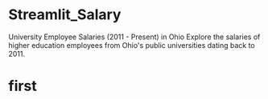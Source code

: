 # Streamlit_Salary
University Employee Salaries (2011 - Present) in Ohio  Explore the salaries of higher education employees from Ohio's public universities dating back to 2011.

# first